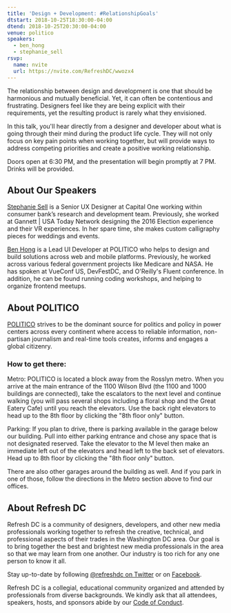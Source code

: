 ```yaml
---
title: 'Design + Development: #RelationshipGoals'
dtstart: 2018-10-25T18:30:00-04:00
dtend: 2018-10-25T20:30:00-04:00
venue: politico
speakers:
  - ben_hong
  - stephanie_sell
rsvp:
  name: nvite
  url: https://nvite.com/RefreshDC/wwozx4
---
```


The relationship between design and development is one that should be harmonious and mutually beneficial. Yet, it can often be contentious and frustrating. Designers feel like they are being explicit with their requirements, yet the resulting product is rarely what they envisioned.

In this talk, you'll hear directly from a designer and developer about what is going through their mind during the product life cycle. They will not only focus on key pain points when working together, but will provide ways to address competing priorities and create a positive working relationship.

Doors open at 6:30 PM, and the presentation will begin promptly at 7 PM. Drinks will be provided.

## About Our Speakers

[Stephanie Sell](http://stephanie-sell.com) is a Senior UX Designer at Capital One working within consumer bank’s research and development team. Previously, she worked at Gannett \| USA Today Network designing the 2016 Election experience and their VR experiences. In her spare time, she makes custom calligraphy pieces for weddings and events.

[Ben Hong](https://www.bencodezen.io) is a Lead UI Developer at POLITICO who helps to design and build solutions across web and mobile platforms. Previously, he worked across various federal government projects like Medicare and NASA. He has spoken at VueConf US, DevFestDC, and O'Reilly's Fluent conference. In addition, he can be found running coding workshops, and helping to organize frontend meetups.

## About POLITICO

[POLITICO](https://www.politico.com) strives to be the dominant source for politics and policy in power centers across every continent where access to reliable information, non-partisan journalism and real-time tools creates, informs and engages a global citizenry.

### How to get there:

Metro: POLITICO is located a block away from the Rosslyn metro. When you arrive at the main entrance of the 1100 Wilson Blvd (the 1100 and 1000 buildings are connected), take the escalators to the next level and continue walking (you will pass several shops including a floral shop and the Great Eatery Cafe) until you reach the elevators. Use the back right elevators to head up to the 8th floor by clicking the "8th floor only" button.

Parking: If you plan to drive, there is parking available in the garage below our building. Pull into either parking entrance and chose any space that is not designated reserved. Take the elevator to the M level then make an immediate left out of the elevators and head left to the back set of elevators. Head up to 8th floor by clicking the "8th floor only" button.

There are also other garages around the building as well. And if you park in one of those, follow the directions in the Metro section above to find our offices.

## About Refresh DC

Refresh DC is a community of designers, developers, and other new media professionals working together to refresh the creative, technical, and professional aspects of their trades in the Washington DC area. Our goal is to bring together the best and brightest new media professionals in the area so that we may learn from one another. Our industry is too rich for any one person to know it all.

Stay up-to-date by following [@refreshdc on Twitter](https://twitter.com/refreshdc) or on [Facebook](https://www.facebook.com/refreshdc).

Refresh DC is a collegial, educational community organized and attended by professionals from diverse backgrounds. We kindly ask that all attendees, speakers, hosts, and sponsors abide by our [Code of Conduct](https://refresh-dc.org/conduct).
